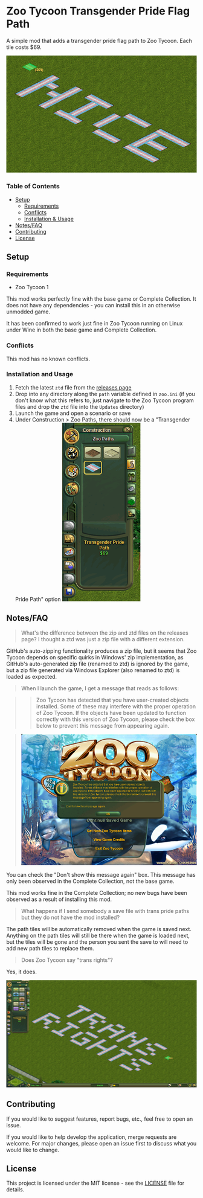 # Zoo Tycoon Transgender Pride Flag Path

A simple mod that adds a transgender pride flag path to Zoo Tycoon.
Each tile costs $69.

![Zoo Tycoon screenshot of a trans pride path spelling out "NICE"](imgs/01_nice.png)

### Table of Contents

* [Setup](#setup)
  * [Requirements](#requirements)
  * [Conflicts](#conflicts)
  * [Installation & Usage](#installation-and-usage)
* [Notes/FAQ](#notesfaq)
* [Contributing](#contributing)
* [License](#license)


## Setup

### Requirements

* Zoo Tycoon 1

This mod works perfectly fine with the base game or Complete Collection.
It does not have any dependencies - you can install this in an otherwise
unmodded game.

It has been confirmed to work just fine in Zoo Tycoon running on Linux
under Wine in both the base game and Complete Collection.

### Conflicts

This mod has no known conflicts.

### Installation and Usage

1. Fetch the latest `ztd` file from the
   [releases page](https://github.com/Zt-freak/ZT1TransgenderPrideFlagPath/releases)
2. Drop into any directory along the `path` variable defined in `zoo.ini`
   (if you don't know what this refers to, just navigate to the Zoo Tycoon
   program files and drop the `ztd` file into the `Updates` directory)
3. Launch the game and open a scenario or save
4. Under Construction > Zoo Paths, there should now be a "Transgender Pride
   Path" option
   ![Transgender Pride Path under the Construction > Zoo Paths menu](imgs/03_menu_location.png)

## Notes/FAQ

> What's the difference between the zip and ztd files on the releases page?
> I thought a ztd was just a zip file with a different extension.

GitHub's auto-zipping functionality produces a zip file, but it seems that
Zoo Tycoon depends on specific quirks in Windows' zip implementation,
as GitHub's auto-generated zip file (renamed to ztd) is ignored by the game,
but a zip file generated via Windows Explorer (also renamed to ztd) is loaded
as expected.

> When I launch the game, I get a message that reads as follows:

> > Zoo Tycoon has detected that you have user-created objects
> > installed. Some of these may interfere with the proper operation of
> > Zoo Tycoon. If the objects have been updated to function correctly with
> > this version of Zoo Tycoon, please check the box below to prevent this
> > message from appearing again.

> ![Screenshot of Zoo Tycoon Complete Collection main menu with the message written above displayed](imgs/04_cc_message.png)

You can check the "Don't show this message again" box.
This message has only been observed in the Complete Collection,
not the base game.

This mod works fine in the Complete Collection; no new bugs have been observed
as a result of installing this mod.

> What happens if I send somebody a save file with trans pride paths but they
> do not have the mod installed?

The path tiles will be automatically removed when the game is saved next.
Anything on the path tiles will still be there when the game is loaded next,
but the tiles will be gone and the person you sent the save to will need to add
new path tiles to replace them.

> Does Zoo Tycoon say "trans rights"?

Yes, it does.

![Screenshot of Zoo Tycoon with trans pride flags spelling out "TRANS RIGHTS"](imgs/02_trans_rights.png)

## Contributing

If you would like to suggest features, report bugs, etc., feel free to open an
issue.

If you would like to help develop the application, merge requests are welcome.
For major changes, please open an issue first to discuss what you would like
to change.

## License

This project is licensed under the MIT license - see the [LICENSE](LICENSE)
file for details.
